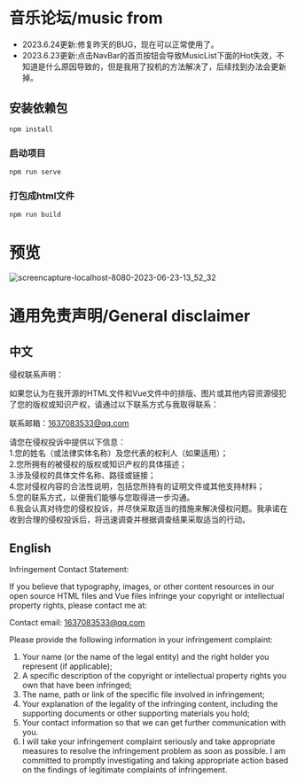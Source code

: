# 音乐论坛/music from
* 2023.6.24更新:修复昨天的BUG，现在可以正常使用了。
* 2023.6.23更新:点击NavBar的首页按钮会导致MusicList下面的Hot失效，不知道是什么原因导致的，但是我用了投机的方法解决了，后续找到办法会更新掉。

## 安装依赖包
```
npm install
```

### 启动项目
```
npm run serve
```

### 打包成html文件
```
npm run build
```

# 预览
![screencapture-localhost-8080-2023-06-23-13_52_32](https://github.com/baicai99/vue-music-from/assets/101706274/e41f62e6-d0af-458b-a362-3447e01c9ecb)

# 通用免责声明/General disclaimer
## 中文
侵权联系声明：

如果您认为在我开源的HTML文件和Vue文件中的排版、图片或其他内容资源侵犯了您的版权或知识产权，请通过以下联系方式与我取得联系：

联系邮箱：1637083533@qq.com

请您在侵权投诉中提供以下信息：  
1.您的姓名（或法律实体名称）及您代表的权利人（如果适用）；  
2.您所拥有的被侵权的版权或知识产权的具体描述；  
3.涉及侵权的具体文件名称、路径或链接；  
4.您对侵权内容的合法性说明，包括您所持有的证明文件或其他支持材料；  
5.您的联系方式，以便我们能够与您取得进一步沟通。  
6.我会认真对待您的侵权投诉，并尽快采取适当的措施来解决侵权问题。我承诺在收到合理的侵权投诉后，将迅速调查并根据调查结果采取适当的行动。  
## English
Infringement Contact Statement:

If you believe that typography, images, or other content resources in our open source HTML files and Vue files infringe your copyright or intellectual property rights, please contact me at:

Contact email: 1637083533@qq.com

Please provide the following information in your infringement complaint:  
1. Your name (or the name of the legal entity) and the right holder you represent (if applicable);  
2. A specific description of the copyright or intellectual property rights you own that have been infringed;  
3. The name, path or link of the specific file involved in infringement;  
4. Your explanation of the legality of the infringing content, including the supporting documents or other supporting materials you hold;  
5. Your contact information so that we can get further communication with you.  
6. I will take your infringement complaint seriously and take appropriate measures to resolve the infringement problem as soon as possible. I am committed to promptly investigating and taking appropriate action based on the findings of legitimate complaints of infringement.  
